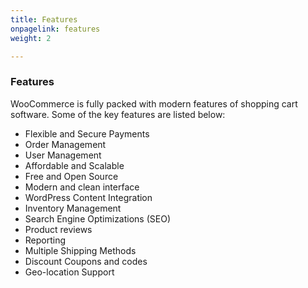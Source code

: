 ```yaml
---
title: Features
onpagelink: features
weight: 2

---
```


### **Features**

WooCommerce is fully packed with modern features of shopping cart software. Some of the key features are listed below:

- Flexible and Secure Payments
- Order Management
- User Management
- Affordable and Scalable
- Free and Open Source
- Modern and clean interface
- WordPress Content Integration
- Inventory Management
- Search Engine Optimizations (SEO)
- Product reviews
- Reporting
- Multiple Shipping Methods
- Discount Coupons and codes
- Geo-location Support
 